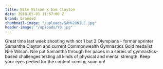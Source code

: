 ```yaml
---
title: Nile Wilson x Sam Clayton
date: 2018-05-01 11:57:00 Z
brand: branded
thumbnail-image: "/uploads/SAM%20NILE.jpg"
header-image: "/uploads/YO.jpg"
---
```


Great time last week shooting with not 1 but 2 Olympians - former sprinter Samantha Clayton and current Commonwealth Gymnastics Gold medalist Nile Wilson. Nile put Samantha through her paces in a series of gymnastics-based challenges testing all kinds of physical and mental strength. Keep your eyes peeled for the content coming soon on!